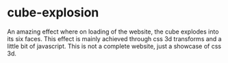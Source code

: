 # cube-explosion
An amazing effect where on loading of the website, the cube explodes into its six faces.
This effect is mainly achieved through css 3d transforms and a little bit of javascript.
This is not a complete website, just a showcase of css 3d.
